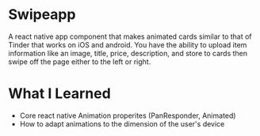 # Swipeapp
A react native app component that makes animated cards similar to that of Tinder that works on iOS and android. 
You have the ability to upload item information like an image, title, price, description, and store to cards then swipe off the page either to the left or right.

# What I Learned

* Core react native Animation properites (PanResponder, Animated)
* How to adapt animations to the dimension of the user's device
